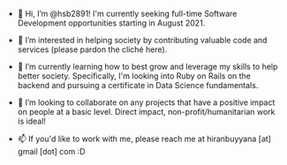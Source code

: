 - 👋 Hi, I’m @hsb2891! I'm currently seeking full-time Software Development opportunities starting in August 2021.

- 👀 I’m interested in helping society by contributing valuable code and services (please pardon the cliché here).

- 🌱 I’m currently learning how to best grow and leverage my skills to help better society. Specifically, I'm looking into Ruby on Rails on the backend and pursuing a certificate in Data Science fundamentals.

- 💞️ I’m looking to collaborate on any projects that have a positive impact on people at a basic level. Direct impact, non-profit/humanitarian work is ideal!

- 📫 If you'd like to work with me, please reach me at hiranbuyyana [at] gmail [dot] com :D
